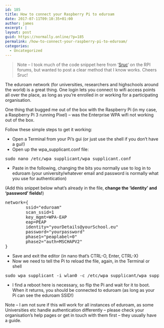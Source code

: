 ```yaml
---
id: 185
title: How to connect your Raspberry Pi to eduroam
date: 2017-07-11T09:10:35+01:00
author: james
excerpt: |
layout: post
guid: https://normally.online/?p=185
permalink: /how-to-connect-your-raspberry-pi-to-eduroam/
categories:
  - Uncategorized
---
```

> Note &#8211; I took much of the code snippet here from &#8216;[Sruc](https://www.raspberrypi.org/forums/viewtopic.php?f=28&t=86253)&#8216; on the RPI forums, but wanted to post a clear method that I know works. Cheers Sruc!

The eduroam network (for universities, researchers and highschools around the world) is a great thing. One login lets you connect to wifi access points all over the place, as long as you&#8217;re enrolled in or working for a participating organisation.

One thing that bugged me out of the box with the Raspberry Pi (in my case, a Raspberry Pi 3 running Pixel) &#8211; was the Enterprise WPA wifi not working out of the box.

Follow these simple steps to get it working:

  * Open a Terminal from your Pi&#8217;s gui (or just use the shell if you don&#8217;t have a gui!)
  * Open up the wpa_supplicant.conf file:

<pre class="lang:default decode:true ">sudo nano /etc/wpa_supplicant/wpa_supplicant.conf</pre>

  * Paste in the following, changing the bits you normally use to log in to eduroam (your university/whatever email and password is normally what you use for authentication)

(Add this snippet below what&#8217;s already in the file, **change the &#8216;identity&#8217; and &#8216;password&#8217; fields!**)

<pre class="lang:default decode:true">network={
        ssid="eduroam"
        scan_ssid=1
        key_mgmt=WPA-EAP
        eap=PEAP
        identity="yourDetails@yourSchool.eu"
        password="yourpassword"
        phase1="peaplabel=0"
        phase2="auth=MSCHAPV2"
}</pre>

  * Save and exit the editor (in nano that&#8217;s CTRL-O, Enter, CTRL-X)
  * Now we need to tell the Pi to reload the file, again, in the Terminal or shell

<pre class="lang:default decode:true">sudo wpa_supplicant -i wlan0 -c /etc/wpa_supplicant/wpa_supplicant.conf</pre>

  * I find a reboot here is necessary, so flip the Pi and wait for it to boot. When it returns, you should be connected to eduroam (as long as your Pi can see the eduroam SSID!)

Note &#8211; I am not sure if this will work for all instances of eduroam, as some Universities etc handle authentication differently &#8211; please check your organisation&#8217;s help pages or get in touch with them first &#8211; they usually have a guide.